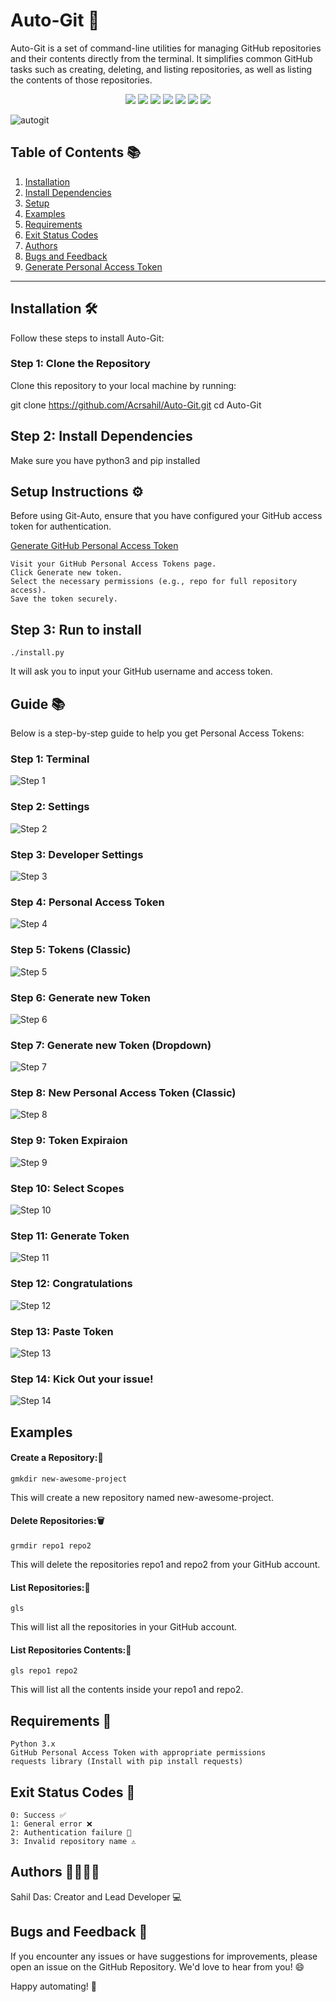 # Auto-Git 🚀

Auto-Git is a set of command-line utilities for managing GitHub repositories and their contents directly from the terminal. It simplifies common GitHub tasks such as creating, deleting, and listing repositories, as well as listing the contents of those repositories.


<p align="center">
  <a href="https://youtube.com"><img src="https://img.shields.io/github/contributors/Acrsahil/Auto-Git?style=for-the-badge" /></a>
  <a href="https://youtube.com"><img src="https://img.shields.io/github/stars/Acrsahil/Auto-Git?style=for-the-badge" /></a>
  <a href="https://youtube.com"><img src="https://img.shields.io/github/forks/Acrsahil/Auto-Git?style=for-the-badge&color=gold" /></a>
  <a href="https://youtube.com"><img src="https://img.shields.io/github/license/Acrsahil/Auto-Git?style=for-the-badge&color=purple" /></a>
  <a href="https://youtube.com"><img src="https://img.shields.io/badge/Python-47%25-blue?style=for-the-badge" /></a>
  <a href="https://youtube.com"><img src="https://img.shields.io/badge/Bash-27%25-green?style=for-the-badge&color=green" /></a>
  <a href="https://youtube.com"><img src="https://img.shields.io/badge/Roff-25%25-yellow?style=for-the-badge&color=teal" /></a>
</p>


![autogit](https://github.com/user-attachments/assets/457b361d-d48c-4d22-99a0-78175b36a820)

## Table of Contents 📚

1. [Installation](#installation-%EF%B8%8F)
2. [Install Dependencies](#step-2-install-dependencies)
3. [Setup](#step-3-run-to-install)
4. [Examples](#examples)
5. [Requirements](#requirements-)
6. [Exit Status Codes](#exit-status-codes-)
7. [Authors](#authors-)
8. [Bugs and Feedback](#bugs-and-feedback-)
9. [Generate Personal Access Token](#guide-)

---



## Installation 🛠

Follow these steps to install Auto-Git:

### Step 1: Clone the Repository

Clone this repository to your local machine by running:

git clone https://github.com/Acrsahil/Auto-Git.git
cd Auto-Git

## Step 2: Install Dependencies

Make sure you have python3 and pip installed

## Setup Instructions ⚙️

Before using Git-Auto, ensure that you have configured your GitHub access token for authentication.

 [Generate GitHub Personal Access Token](#guide-)

    Visit your GitHub Personal Access Tokens page.
    Click Generate new token.
    Select the necessary permissions (e.g., repo for full repository access).
    Save the token securely.

## Step 3: Run to install

    ./install.py


It will ask you to input your GitHub username and access token.

## Guide 📚

Below is a step-by-step guide to help you get Personal Access Tokens:

### Step 1: Terminal
![Step 1](guide/1.png)

### Step 2: Settings
![Step 2](guide/2.png)

### Step 3: Developer Settings
![Step 3](guide/3.png)

### Step 4: Personal Access Token
![Step 4](guide/4.png)

### Step 5: Tokens (Classic)
![Step 5](guide/5.png)

### Step 6: Generate new Token
![Step 6](guide/6.png)

### Step 7: Generate new Token (Dropdown)
![Step 7](guide/7.png)

### Step 8: New Personal Access Token (Classic)
![Step 8](guide/8.png)

### Step 9: Token Expiraion
![Step 9](guide/9.png)

### Step 10: Select Scopes
![Step 10](guide/10.png)

### Step 11: Generate Token
![Step 11](guide/11.png)

### Step 12: Congratulations
![Step 12](guide/12.png)    

### Step 13: Paste Token
![Step 13](guide/13.png) 

### Step 14: Kick Out your issue!
![Step 14](guide/14.png) 

## Examples

#### Create a Repository:📂

    gmkdir new-awesome-project

This will create a new repository named new-awesome-project.

#### Delete Repositories:🗑

    grmdir repo1 repo2

This will delete the repositories repo1 and repo2 from your GitHub account.

#### List Repositories:📜

    gls

This will list all the repositories in your GitHub account.

#### List Repositories Contents:📁

    gls repo1 repo2

This will list all the contents inside your repo1 and repo2.

## Requirements 📌

    Python 3.x
    GitHub Personal Access Token with appropriate permissions
    requests library (Install with pip install requests)

## Exit Status Codes 🚦

    0: Success ✅
    1: General error ❌
    2: Authentication failure 🔐
    3: Invalid repository name ⚠️



## Authors 👨‍💻👩‍💻

Sahil Das: Creator and Lead Developer 💻

## Bugs and Feedback 🐞

If you encounter any issues or have suggestions for improvements, please open an issue on the GitHub Repository. We'd love to hear from you! 😄

Happy automating! 🚀

